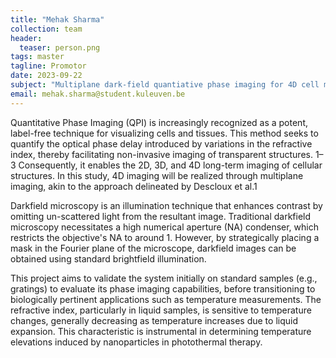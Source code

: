 ```yaml
---
title: "Mehak Sharma"
collection: team
header:
  teaser: person.png
tags: master
tagline: Promotor
date: 2023-09-22
subject: "Multiplane dark-field quantiative phase imaging for 4D cell microscopy"
email: mehak.sharma@student.kuleuven.be
---
```

<p align= "justify">

Quantitative Phase Imaging (QPI) is increasingly recognized as a potent, label-free technique for visualizing cells and tissues. This method seeks to quantify the optical phase delay introduced by variations in the refractive index, thereby facilitating non-invasive imaging of transparent structures. 1–3 Consequently, it enables the 2D, 3D, and 4D long-term imaging of cellular structures. In this study, 4D imaging will be realized through multiplane imaging, akin to the approach delineated by Descloux et al.1

Darkfield microscopy is an illumination technique that enhances contrast by omitting un-scattered light from the resultant image. Traditional darkfield microscopy necessitates a high numerical aperture (NA) condenser, which restricts the objective's NA to around 1. However, by strategically placing a mask in the Fourier plane of the microscope, darkfield images can be obtained using standard brightfield illumination.

This project aims to validate the system initially on standard samples (e.g., gratings) to evaluate its phase imaging capabilities, before transitioning to biologically pertinent applications such as temperature measurements. The refractive index, particularly in liquid samples, is sensitive to temperature changes, generally decreasing as temperature increases due to liquid expansion. This characteristic is instrumental in determining temperature elevations induced by nanoparticles in photothermal therapy.
